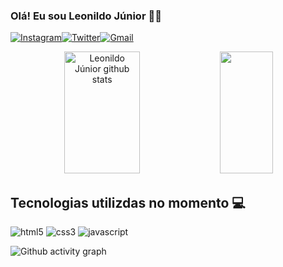### Olá! Eu sou Leonildo Júnior 👋🤓

[![Instagram](https://img.shields.io/badge/Instagram-E4405F?style=for-the-badge&logo=instagram&logoColor=white)](https://instagram.com/l_juni0r_?igshid=ZDdkNTZiNTM=)[![Twitter](https://img.shields.io/badge/Twitter-1DA1F2?style=for-the-badge&logo=twitter&logoColor=white)]()[![Gmail](https://img.shields.io/badge/Gmail-D14836?style=for-the-badge&logo=gmail&logoColor=white)](juniorleonildo98@gmail.com)

<div align="center">  
  <img width="49%" height="195px" src="https://github-readme-stats.vercel.app/api?username=JrLeonildo&show_icons=true&count_private=true&hide_border=true&title_color=00bfbf&icon_color=00bfbf&text_color=c9d1d9&bg_color=0d1117" alt="Leonildo Júnior github stats" /> 
  <img width="41%" height="195px" src="https://github-readme-stats.vercel.app/api/top-langs/?username=JrLeonildo&layout=compact&hide_border=true&title_color=00bfbf&text_color=00bfbf&bg_color=0d1117" />
</div>

## Tecnologias utilizdas no momento 💻

<div aling="cente">
  <img aling="center" alt="html5" src="https://img.shields.io/badge/HTML5-E34F26?style=for-the-badge&logo=html5&logoColor=white"/>
  <img aling="center" alt="css3" src="https://img.shields.io/badge/CSS3-1572B6?style=for-the-badge&logo=css3&logoColor=white"/> 
  <img aling="center" alt="javascript" src="https://img.shields.io/badge/JavaScript-F7DF1E?style=for-the-badge&logo=javascript&logoColor=black"/>
  <!--<img aling="center" alt="react" src="https://img.shields.io/badge/React-20232A?style=for-the-badge&logo=react&logoColor=61DAFB"/>-->
</div>

![Github activity graph](https://github-readme-activity-graph.cyclic.app/graph?username=JrLeonildo&theme=gotham)
